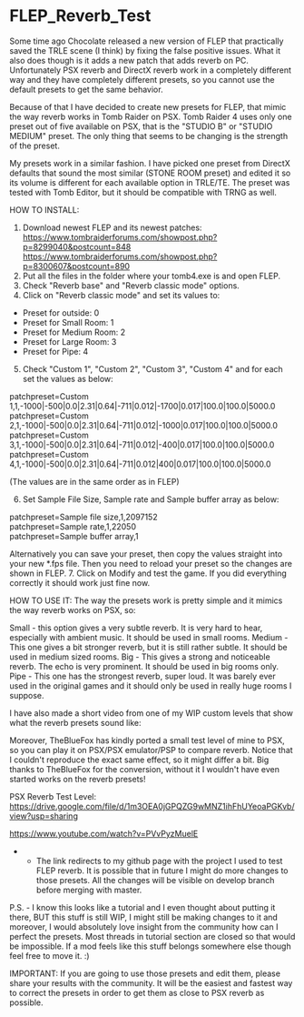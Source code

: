 # FLEP_Reverb_Test

Some time ago Chocolate released a new version of FLEP that practically saved the TRLE scene (I think) by fixing the false positive issues. What it also does though is it adds a new patch that adds reverb on PC. Unfortunately PSX reverb and DirectX reverb work in a completely different way and they have completely different presets, so you cannot use the default presets to get the same behavior.

Because of that I have decided to create new presets for FLEP, that mimic the way reverb works in Tomb Raider on PSX. Tomb Raider 4 uses only one preset out of five available on PSX, that is the "STUDIO B" or "STUDIO MEDIUM" preset. The only thing that seems to be changing is the strength of the preset.

My presets work in a similar fashion. I have picked one preset from DirectX defaults that sound the most similar (STONE ROOM preset) and edited it so its volume is different for each available option in TRLE/TE.
The preset was tested with Tomb Editor, but it should be compatible with TRNG as well.

HOW TO INSTALL:
1. Download newest FLEP and its newest patches:
https://www.tombraiderforums.com/showpost.php?p=8299040&postcount=848
https://www.tombraiderforums.com/showpost.php?p=8300607&postcount=890
2. Put all the files in the folder where your tomb4.exe is and open FLEP.
3. Check "Reverb base" and "Reverb classic mode" options.
4. Click on "Reverb classic mode" and set its values to:
- Preset for outside: 0
- Preset for Small Room: 1
- Preset for Medium Room: 2
- Preset for Large Room: 3
- Preset for Pipe: 4
5. Check "Custom 1", "Custom 2", "Custom 3", "Custom 4" and for each set the values as below:

 patchpreset=Custom 1,1,-1000|-500|0.0|2.31|0.64|-711|0.012|-1700|0.017|100.0|100.0|5000.0  
 patchpreset=Custom 2,1,-1000|-500|0.0|2.31|0.64|-711|0.012|-1000|0.017|100.0|100.0|5000.0  
 patchpreset=Custom 3,1,-1000|-500|0.0|2.31|0.64|-711|0.012|-400|0.017|100.0|100.0|5000.0  
 patchpreset=Custom 4,1,-1000|-500|0.0|2.31|0.64|-711|0.012|400|0.017|100.0|100.0|5000.0  
 
(The values are in the same order as in FLEP)

6. Set Sample File Size, Sample rate and Sample buffer array as below:

 patchpreset=Sample file size,1,2097152  
 patchpreset=Sample rate,1,22050  
 patchpreset=Sample buffer array,1  

Alternatively you can save your preset, then copy the values straight into your new *.fps file. Then you need to reload your preset so the changes are shown in FLEP.
7. Click on Modify and test the game. If you did everything correctly it should work just fine now.

HOW TO USE IT:
The way the presets work is pretty simple and it mimics the way reverb works on PSX, so:

Small - this option gives a very subtle reverb. It is very hard to hear, especially with ambient music. It should be used in small rooms.
Medium - This one gives a bit stronger reverb, but it is still rather subtle. It should be used in medium sized rooms.
Big - This gives a strong and noticeable reverb. The echo is very prominent. It should be used in big rooms only.
Pipe - This one has the strongest reverb, super loud. It was barely ever used in the original games and it should only be used in really huge rooms I suppose.

I have also made a short video from one of my WIP custom levels that show what the reverb presets sound like:

Moreover, TheBlueFox has kindly ported a small test level of mine to PSX, so you can play it on PSX/PSX emulator/PSP to compare reverb. Notice that I couldn't reproduce the exact same effect, so it might differ a bit. Big thanks to TheBlueFox for the conversion, without it I wouldn't have even started works on the reverb presets!

PSX Reverb Test Level: https://drive.google.com/file/d/1m3OEA0jGPQZG9wMNZ1ihFhUYeoaPGKvb/view?usp=sharing

https://www.youtube.com/watch?v=PVvPyzMuelE

* - The link redirects to my github page with the project I used to test FLEP reverb. It is possible that in future I might do more changes to those presets. All the changes will be visible on develop branch before merging with master.

P.S. - I know this looks like a tutorial and I even thought about putting it there, BUT this stuff is still WIP, I might still be making changes to it and moreover, I would absolutely love insight from the community how can I perfect the presets. Most threads in tutorial section are closed so that would be impossible. If a mod feels like this stuff belongs somewhere else though feel free to move it. :)

IMPORTANT:
If you are going to use those presets and edit them, please share your results with the community. It will be the easiest and fastest way to correct the presets in order to get them as close to PSX reverb as possible.
